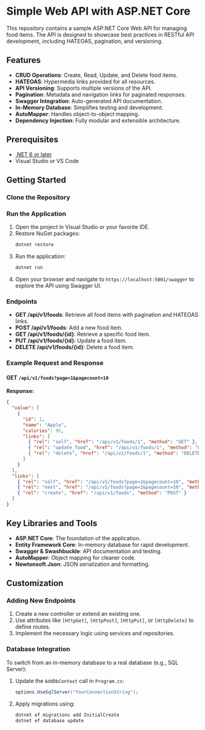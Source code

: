 

# Simple Web API with ASP.NET Core

This repository contains a sample ASP.NET Core Web API for managing food items. The API is designed to showcase best practices in RESTful API development, including HATEOAS, pagination, and versioning.

## Features
- **CRUD Operations**: Create, Read, Update, and Delete food items.
- **HATEOAS**: Hypermedia links provided for all resources.
- **API Versioning**: Supports multiple versions of the API.
- **Pagination**: Metadata and navigation links for paginated responses.
- **Swagger Integration**: Auto-generated API documentation.
- **In-Memory Database**: Simplifies testing and development.
- **AutoMapper**: Handles object-to-object mapping.
- **Dependency Injection**: Fully modular and extensible architecture.

## Prerequisites
- [.NET 6 or later](https://dotnet.microsoft.com/download)
- Visual Studio or VS Code

## Getting Started

### Clone the Repository

### Run the Application
1. Open the project in Visual Studio or your favorite IDE.
2. Restore NuGet packages:
   ```bash
   dotnet restore
   ```
3. Run the application:
   ```bash
   dotnet run
   ```
4. Open your browser and navigate to `https://localhost:5001/swagger` to explore the API using Swagger UI.

### Endpoints
- **GET /api/v1/foods**: Retrieve all food items with pagination and HATEOAS links.
- **POST /api/v1/foods**: Add a new food item.
- **GET /api/v1/foods/{id}**: Retrieve a specific food item.
- **PUT /api/v1/foods/{id}**: Update a food item.
- **DELETE /api/v1/foods/{id}**: Delete a food item.

### Example Request and Response

#### GET `/api/v1/foods?page=1&pagecount=10`
**Response:**
```json
{
  "value": [
    {
      "id": 1,
      "name": "Apple",
      "calories": 95,
      "links": [
        { "rel": "self", "href": "/api/v1/foods/1", "method": "GET" },
        { "rel": "update_food", "href": "/api/v1/foods/1", "method": "PUT" },
        { "rel": "delete", "href": "/api/v1/foods/1", "method": "DELETE" }
      ]
    }
  ],
  "links": [
    { "rel": "self", "href": "/api/v1/foods?page=1&pagecount=10", "method": "GET" },
    { "rel": "next", "href": "/api/v1/foods?page=2&pagecount=10", "method": "GET" },
    { "rel": "create", "href": "/api/v1/foods", "method": "POST" }
  ]
}
```

## Key Libraries and Tools
- **ASP.NET Core**: The foundation of the application.
- **Entity Framework Core**: In-memory database for rapid development.
- **Swagger & Swashbuckle**: API documentation and testing.
- **AutoMapper**: Object mapping for cleaner code.
- **Newtonsoft.Json**: JSON serialization and formatting.

## Customization
### Adding New Endpoints
1. Create a new controller or extend an existing one.
2. Use attributes like `[HttpGet]`, `[HttpPost]`, `[HttpPut]`, or `[HttpDelete]` to define routes.
3. Implement the necessary logic using services and repositories.

### Database Integration
To switch from an in-memory database to a real database (e.g., SQL Server):
1. Update the `AddDbContext` call in `Program.cs`:
   ```csharp
   options.UseSqlServer("YourConnectionString");
   ```
2. Apply migrations using:
   ```bash
   dotnet ef migrations add InitialCreate
   dotnet ef database update
   ```

